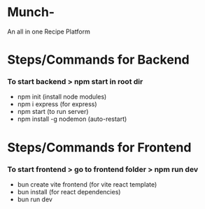 # Munch-
An all in one Recipe Platform

# Steps/Commands for Backend
### To start backend > npm start in root dir
- npm init (install node modules)
- npm i express (for express)
- npm start (to run server)
- npm install -g nodemon (auto-restart)

# Steps/Commands for Frontend
### To start frontend > go to frontend folder > npm run dev
- bun create vite frontend (for vite react template)
- bun install (for react dependencies)
- bun run dev



